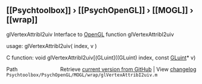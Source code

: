 ## [[Psychtoolbox]] &#8250; [[PsychOpenGL]] &#8250; [[MOGL]] &#8250; [[wrap]]

glVertexAttribI2uiv  Interface to [OpenGL](OpenGL) function glVertexAttribI2uiv  
  
usage:  glVertexAttribI2uiv( index, v )  
  
C function:  void glVertexAttribI2uiv[(GLuint]((GLuint) index, const [GLuint](GLuint)\* v)  




<div class="code_header" style="text-align:right;">
  <span style="float:left;">Path&nbsp;&nbsp;</span> <span class="counter">Retrieve <a href=
  "https://raw.github.com/Psychtoolbox-3/Psychtoolbox-3/beta/Psychtoolbox/PsychOpenGL/MOGL/wrap/glVertexAttribI2uiv.m">current version from GitHub</a> | View <a href=
  "https://github.com/Psychtoolbox-3/Psychtoolbox-3/commits/beta/Psychtoolbox/PsychOpenGL/MOGL/wrap/glVertexAttribI2uiv.m">changelog</a></span>
</div>
<div class="code">
  <code>Psychtoolbox/PsychOpenGL/MOGL/wrap/glVertexAttribI2uiv.m</code>
</div>

